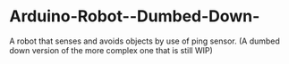 Arduino-Robot--Dumbed-Down-
===========================

A robot that senses and avoids objects by use of ping sensor. (A dumbed down version of the more complex one that is still WIP)
